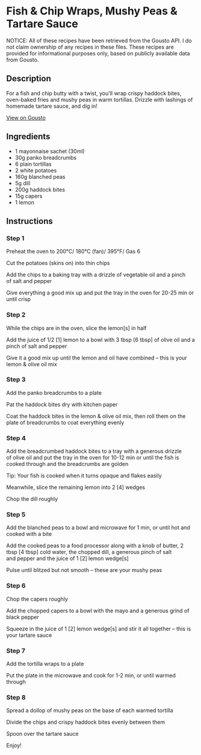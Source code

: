 # Fish & Chip Wraps, Mushy Peas & Tartare Sauce

NOTICE: All of these recipes have been retrieved from the Gousto API. I do not claim ownership of any recipes in these files. These recipes are provided for informational purposes only, based on publicly available data from Gousto.

## Description

For a fish and chip butty with a twist, you'll wrap crispy haddock bites, oven-baked fries and mushy peas in warm tortillas. Drizzle with lashings of homemade tartare sauce, and dig in!

[View on Gousto](https://www.gousto.co.uk/recipes/cookbook/fish-chip-wraps-mushy-peas-tartare-sauce)

## Ingredients

- 1 mayonnaise sachet (30ml)
- 30g panko breadcrumbs
- 6 plain tortillas
- 2 white potatoes
- 160g blanched peas
- 5g dill
- 200g haddock bites
- 15g capers
- 1 lemon

## Instructions


### Step 1

Preheat the oven to 200°C/ 180°C (fan)/ 395°F/ Gas 6

Cut the potatoes (skins on) into thin chips

Add the chips to a baking tray with a drizzle of vegetable oil and a pinch of salt and pepper

Give everything a good mix up and put the tray in the oven for 20-25 min or until crisp


### Step 2

While the chips are in the oven, slice the lemon<span class="text-danger">[s] </span>in half

Add the juice of 1/2 <span class="text-danger">[1]</span> lemon to a bowl with 3 tbsp <span class="text-danger">[6 tbsp]</span> of olive oil and a pinch of salt and pepper

Give it a good mix up until the lemon and oil have combined – this is your lemon & olive oil mix


### Step 3

Add the panko breadcrumbs to a plate

Pat the haddock bites dry with kitchen paper

Coat the haddock bites in the lemon & olive oil mix, then roll them on the plate of breadcrumbs to coat everything evenly


### Step 4

Add the breadcrumbed haddock bites to a tray with a generous drizzle of olive oil and put the tray in the oven for 10-12 min or until the fish is cooked through and the breadcrumbs are golden

Tip: Your fish is cooked when it turns opaque and flakes easily

Meanwhile, slice the remaining lemon into 2 <span class="text-danger">[4]</span> wedges

Chop the dill roughly


### Step 5

Add the blanched peas to a bowl and microwave for 1 min, or until hot and cooked with a bite

Add the cooked peas to a food processor along with a knob of butter, 2 tbsp <span class="text-danger">[4 tbsp]</span> cold water, the chopped dill, a generous pinch of salt and pepper and the juice of 1 <span class="text-danger">[2]</span> lemon wedge<span class="text-danger">[s]</span>

Pulse until blitzed but not smooth – these are your mushy peas


### Step 6

Chop the capers roughly

Add the chopped capers to a bowl with the mayo and a generous grind of black pepper

Squeeze in the juice of 1 <span class="text-danger">[2] </span>lemon wedge<span class="text-danger">[s]</span> and stir it all together – this is your tartare sauce


### Step 7

Add the tortilla wraps to a plate

Put the plate in the microwave and cook for 1-2 min, or until warmed through

### Step 8

Spread a dollop of mushy peas on the base of each warmed tortilla

Divide the chips and crispy haddock bites evenly between them

Spoon over the tartare sauce

Enjoy!

